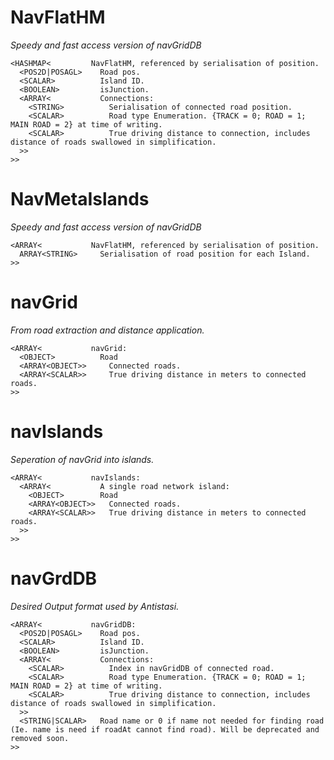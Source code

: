 
# NavFlatHM
_Speedy and fast access version of navGridDB_
```
<HASHMAP<         NavFlatHM, referenced by serialisation of position.
  <POS2D|POSAGL>    Road pos.
  <SCALAR>          Island ID.
  <BOOLEAN>         isJunction.
  <ARRAY<           Connections:
    <STRING>          Serialisation of connected road position.
    <SCALAR>          Road type Enumeration. {TRACK = 0; ROAD = 1; MAIN ROAD = 2} at time of writing.
    <SCALAR>          True driving distance to connection, includes distance of roads swallowed in simplification.
  >>
>>
```


# NavMetaIslands
_Speedy and fast access version of navGridDB_
```
<ARRAY<           NavFlatHM, referenced by serialisation of position.
  ARRAY<STRING>     Serialisation of road position for each Island.
>>
```

# navGrid
_From road extraction and distance application._
```
<ARRAY<           navGrid:
  <OBJECT>          Road
  <ARRAY<OBJECT>>     Connected roads.
  <ARRAY<SCALAR>>     True driving distance in meters to connected roads.
>>
```

# navIslands
_Seperation of navGrid into islands._
```
<ARRAY<           navIslands:
  <ARRAY<           A single road network island:
    <OBJECT>        Road
    <ARRAY<OBJECT>>   Connected roads.
    <ARRAY<SCALAR>>   True driving distance in meters to connected roads.
  >>
>>
```

# navGrdDB
_Desired Output format used by Antistasi._
```
<ARRAY<           navGridDB:
  <POS2D|POSAGL>    Road pos.
  <SCALAR>          Island ID.
  <BOOLEAN>         isJunction.
  <ARRAY<           Connections:
    <SCALAR>          Index in navGridDB of connected road.
    <SCALAR>          Road type Enumeration. {TRACK = 0; ROAD = 1; MAIN ROAD = 2} at time of writing.
    <SCALAR>          True driving distance to connection, includes distance of roads swallowed in simplification.
  >>
  <STRING|SCALAR>   Road name or 0 if name not needed for finding road (Ie. name is need if roadAt cannot find road). Will be deprecated and removed soon.
>>
```

